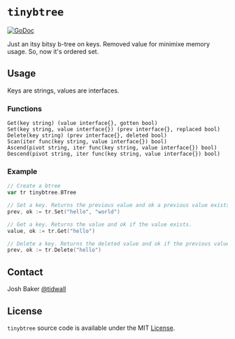 # `tinybtree`

[![GoDoc](https://godoc.org/github.com/tidwall/tinybtree?status.svg)](https://godoc.org/github.com/tidwall/tinybtree)

Just an itsy bitsy b-tree on keys. Removed value for minimixe memory usage. So, now it's ordered set.

## Usage

Keys are strings, values are interfaces.

### Functions

```
Get(key string) (value interface{}, gotten bool)
Set(key string, value interface{}) (prev interface{}, replaced bool)
Delete(key string) (prev interface{}, deleted bool)
Scan(iter func(key string, value interface{}) bool)
Ascend(pivot string, iter func(key string, value interface{}) bool)
Descend(pivot string, iter func(key string, value interface{}) bool)
```

### Example

```go
// Create a btree
var tr tinybtree.BTree

// Set a key. Returns the previous value and ok a previous value exists.
prev, ok := tr.Set("hello", "world")

// Get a key. Returns the value and ok if the value exists.
value, ok := tr.Get("hello")

// Delete a key. Returns the deleted value and ok if the previous value exists.
prev, ok := tr.Delete("hello")
```

## Contact

Josh Baker [@tidwall](http://twitter.com/tidwall)

## License

`tinybtree` source code is available under the MIT [License](/LICENSE).
